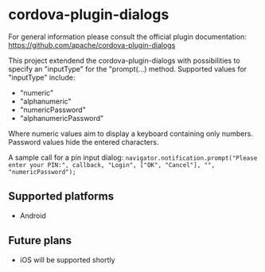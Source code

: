 <!---
 license: Licensed to the Apache Software Foundation (ASF) under one
         or more contributor license agreements.  See the NOTICE file
         distributed with this work for additional information
         regarding copyright ownership.  The ASF licenses this file
         to you under the Apache License, Version 2.0 (the
         "License"); you may not use this file except in compliance
         with the License.  You may obtain a copy of the License at

           http://www.apache.org/licenses/LICENSE-2.0

         Unless required by applicable law or agreed to in writing,
         software distributed under the License is distributed on an
         "AS IS" BASIS, WITHOUT WARRANTIES OR CONDITIONS OF ANY
         KIND, either express or implied.  See the License for the
         specific language governing permissions and limitations
         under the License.
-->

# cordova-plugin-dialogs

For general information please consult the official plugin documentation: https://github.com/apache/cordova-plugin-dialogs

This project extendend the cordova-plugin-dialogs with possibilities to specify an "inputType" for the "prompt(...) method. 
Supported values for "inputType" include:
* "numeric"
* "alphanumeric"
* "numericPassword"
* "alphanumericPassword"

Where numeric values aim to display a keyboard containing only numbers. Password values hide the entered characters.

A sample call for a pin input dialog:
`navigator.notification.prompt("Please enter your PIN:", callback, "Login", ["OK", "Cancel"], "", "numericPassword");`

## Supported platforms
* Android

## Future plans
* iOS will be supported shortly

